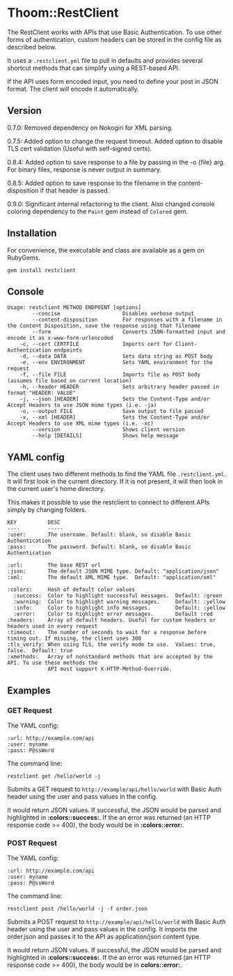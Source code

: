 Thoom::RestClient
=================

The RestClient works with APIs that use Basic Authentication. To use other forms of
authentication, custom headers can be stored in the config file as described below.

It uses a `.restclient.yml` file to pull in defaults and provides several shortcut methods
that can simplify using a REST-based API.

If the API uses form encoded input, you need to define your post in JSON format. The client
will encode it automatically.

Version
-------

0.7.0: Removed dependency on Nokogiri for XML parsing.

0.7.5: Added option to change the request timeout. Added option to disable TLS cert validation (Useful with self-signed certs).

0.8.4: Added option to save response to a file by passing in the -o {file} arg. For binary files, response is never output in summary.

0.8.5: Added option to save response to the filename in the content-disposition if that header is passed.

0.9.0: Significant internal refactoring to the client. Also changed console coloring dependency to the `Paint` gem instead of `Colored` gem.

Installation
------------

For convenience, the executable and class are available as a gem on RubyGems.

    gem install restclient

Console
-------

    Usage: restclient METHOD ENDPOINT [options]
            --concise                    Disables verbose output
            --content-disposition        For responses with a filename in the Content Disposition, save the response using that filename
            --form                       Converts JSON-formatted input and encode it as x-www-form-urlencoded
        -c, --cert CERTFILE              Imports cert for Client-Authentication endpoints
        -d, --data DATA                  Sets data string as POST body
        -e, --env ENVIRONMENT            Sets YAML environment for the request
        -f, --file FILE                  Imports file as POST body (assumes file based on current location)
        -h, --header HEADER              Sets arbitrary header passed in format "HEADER: VALUE"
        -j, --json [HEADER]              Sets the Content-Type and/or Accept Headers to use JSON mime types (i.e. -ja)
        -o, --output FILE                Save output to file passed
        -x, --xml [HEADER]               Sets the Content-Type and/or Accept Headers to use XML mime types (i.e. -xc)
            --version                    Shows client version
            --help [DETAILS]             Shows help message

YAML config
-----------

The client uses two different methods to find the YAML file `.restclient.yml`. It will
first look in the current directory. If it is not present, it will then look in the current user's
home directory.

This makes it possible to use the restclient to connect to different APIs simply by changing
folders.

	KEY          DESC
	----         -----
	:user:       The username. Default: blank, so disable Basic Authentication
	:pass:       The password. Default: blank, so disable Basic Authentication

	:url:        The base REST url
	:json:       The default JSON MIME type. Default: "application/json"
	:xml:        The default XML MIME type.  Default: "application/xml"

    :colors:     Hash of default color values
      :success:  Color to highlight successful messages.  Default: :green
      :warning:  Color to highlight warning messages.     Default: :yellow
      :info:     Color to highlight info messages.        Default: :yellow
      :error:    Color to highlight error messages.       Default :red
	:headers:    Array of default headers. Useful for custom headers or headers used in every request
    :timeout:    The number of seconds to wait for a response before timing out. If missing, the client uses 300
    :tls_verify: When using TLS, the verify mode to use.  Values: true, false.  Default: true
	:xmethods:   Array of nonstandard methods that are accepted by the API. To use these methods the
				 API must support X-HTTP-Method-Override.

Examples
--------

### GET Request

The YAML config:

	:url: http://example.com/api
	:user: myname
	:pass: P@ssWord

The command line:

	restclient get /hello/world -j

Submits a GET request to `http://example/api/hello/world` with Basic Auth header using the
user and pass values in the config.

It would return JSON values. If successful, the JSON would be parsed and highlighted in __:colors::success:__. If
the an error was returned (an HTTP response code >= 400), the body would be in __:colors::error:__.

### POST Request

The YAML config:

	:url: http://example.com/api
	:user: myname
	:pass: P@ssWord

The command line:

	restclient post /hello/world -j -f order.json

Submits a POST request to `http://example/api/hello/world` with Basic Auth header using the
user and pass values in the config. It imports the order.json and passes it to the API as application/json
content type.

It would return JSON values. If successful, the JSON would be parsed and highlighted in __:colors::success:__. If
the an error was returned (an HTTP response code >= 400), the body would be in __colors::error:__.
